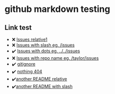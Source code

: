 # github markdown testing

## Link test

- :x: [Issues relative1](issues)
- :x: [Issues with slash eg. /issues](/issues)
- :heavy_check_mark: [Issues with dots eg. ../../issues](../../issues)
- :x: [Issues with repo name eg. /taylor/issues](/taylor/issues)
- :heavy_check_mark: [gitignore](.gitignore)
- :heavy_check_mark: [nothing 404](nothing.md)
- :heavy_check_mark:[another README relative](another-readme.md)
- :heavy_check_mark:[another README with slash](/another-readme.md)

